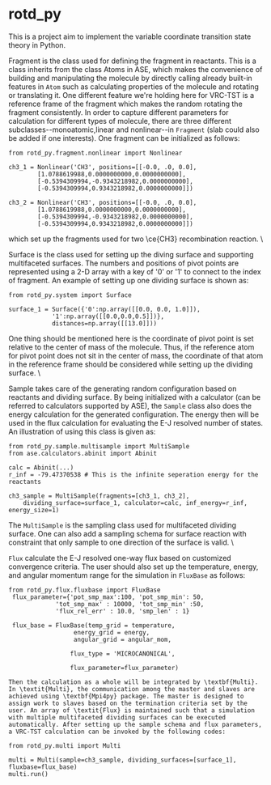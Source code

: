 # rotd_py

This is a project aim to implement the variable coordinate transition state theory in Python.

Fragment is the class used for defining the fragment in reactants. This is a class inherits from the class Atoms in ASE,
which makes the convenience of building and manipulating the molecule by directly calling already built-in features in
`Atom` such as calculating properties of the molecule and rotating or translating it. One different feature
we're holding here for VRC-TST is a reference frame of the fragment which makes the random rotating the fragment
consistently. In order to capture different parameters for calculation for different types of molecule, there are three
different subclasses--monoatomic,linear and nonlinear--in `Fragment` (slab could also be added if one interests).
One fragment can be initialized as follows:

```
from rotd_py.fragment.nonlinear import Nonlinear

ch3_1 = Nonlinear('CH3', positions=[[-0.0, .0, 0.0],
		[1.0788619988,0.0000000000,0.0000000000],
		[-0.5394309994,-0.9343218982,0.0000000000],
		[-0.5394309994,0.9343218982,0.0000000000]])

ch3_2 = Nonlinear('CH3', positions=[[-0.0, .0, 0.0],
		[1.0788619988,0.0000000000,0.0000000000],
		[-0.5394309994,-0.9343218982,0.0000000000],
		[-0.5394309994,0.9343218982,0.0000000000]])
```

which set up the fragments used for two \ce{CH3} recombination reaction. \\

Surface is the class used for setting up the diving surface and supporting multifaceted surfaces. The numbers and
positions of pivot points are represented using a 2-D array with a key of '0' or '1' to connect to the index of
fragment. An example of setting up one dividing surface is shown as:

```
from rotd_py.system import Surface

surface_1 = Surface({'0':np.array([[0.0, 0.0, 1.0]]),
		    '1':np.array([[0.0,0.0,0.5]])},
		    distances=np.array([[13.0]]))
```

One thing should be mentioned here is the coordinate of pivot point is set relative to the center of mass of the
molecule. Thus, if the reference atom for pivot point does not sit in the center of mass, the coordinate of that atom in
the reference frame should be considered while setting up the dividing surface. \\

Sample takes care of the generating random configuration based on reactants and dividing surface. By being initialized
with a calculator (can be referred to calculators supported by ASE), the `Sample` class also does the energy
calculation for the generated configuration. The energy then will be used in the flux calculation for evaluating the E-J
resolved number of states. An illustration of using this class is given as:

```
from rotd_py.sample.multisample import MultiSample
from ase.calculators.abinit import Abinit

calc = Abinit(...)
r_inf = -79.47370538 # This is the infinite seperation energy for the reactants

ch3_sample = MultiSample(fragments=[ch3_1, ch3_2],
    dividing_surface=surface_1, calculator=calc, inf_energy=r_inf, energy_size=1)

```

The `MultiSample` is the sampling class used for multifaceted dividing surface. One can also add a sampling
schema for surface reaction with constraint that only sample to one direction of the surface is valid. \\

`Flux` calculate the E-J resolved one-way flux based on customized convergence criteria. The user should also
set up the temperature, energy, and angular momentum range for the simulation in `FluxBase` as follows:

```
from rotd_py.flux.fluxbase import FluxBase
 flux_parameter={'pot_smp_max':100, 'pot_smp_min': 50,
             'tot_smp_max' : 10000, 'tot_smp_min' :50,
             'flux_rel_err' : 10.0, 'smp_len' : 1}

 flux_base = FluxBase(temp_grid = temperature,
                  energy_grid = energy,
                  angular_grid = angular_mom,

                 flux_type = 'MICROCANONICAL',

                 flux_parameter=flux_parameter)

Then the calculation as a whole will be integrated by \textbf{Multi}. In \textit{Multi}, the communication among the master and slaves are achieved using \textbf{Mpi4py} package. The master is designed to assign work to slaves based on the termination criteria set by the user. An array of \textit{Flux} is maintained such that a simulation with multiple multifaceted dividing surfaces can be executed automatically. After setting up the sample schema and flux parameters, a VRC-TST calculation can be invoked by the following codes:

from rotd_py.multi import Multi

multi = Multi(sample=ch3_sample, dividing_surfaces=[surface_1], fluxbase=flux_base)
multi.run()
```
